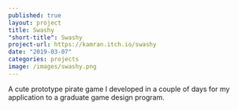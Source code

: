 ```yaml
---
published: true
layout: project
title: Swashy
"short-title": Swashy
project-url: https://kamran.itch.io/swashy
date: "2019-03-07"
categories: projects
image: /images/swashy.png
---
```


A cute prototype pirate game I developed in a couple of days for my application to a graduate game design program.

